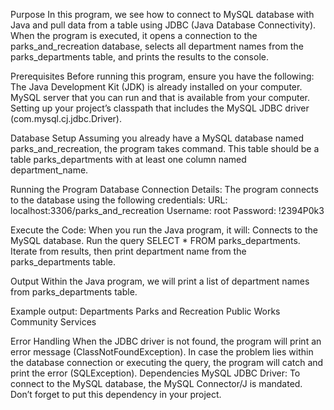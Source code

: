Purpose
In this program, we see how to connect to MySQL database with Java and pull data from a table using JDBC (Java Database Connectivity). When the program is executed, it opens a connection to the parks_and_recreation database, selects all department names from the parks_departments table, and prints the results to the console.

Prerequisites
Before running this program, ensure you have the following:
The Java Development Kit (JDK) is already installed on your computer.
MySQL server that you can run and that is available from your computer.
Setting up your project’s classpath that includes the MySQL JDBC driver (com.mysql.cj.jdbc.Driver).

Database Setup
Assuming you already have a MySQL database named parks_and_recreation, the program takes command.
This table should be a table parks_departments with at least one column named department_name.

Running the Program
Database Connection Details:
The program connects to the database using the following credentials:
URL: localhost:3306/parks_and_recreation
Username: root
Password: !2394P0k3

Execute the Code:
When you run the Java program, it will:
Connects to the MySQL database.
Run the query SELECT * FROM parks_departments.
Iterate from results, then print department name from the parks_departments table.

Output
Within the Java program, we will print a list of department names from parks_departments table.

Example output:
Departments
Parks and Recreation
Public Works
Community Services

Error Handling
When the JDBC driver is not found, the program will print an error message (ClassNotFoundException).
In case the problem lies within the database connection or executing the query, the program will catch and print the error (SQLException).
Dependencies
MySQL JDBC Driver: To connect to the MySQL database, the MySQL Connector/J is mandated. Don’t forget to put this dependency in your project.
